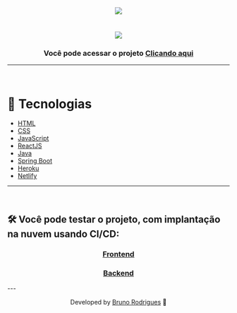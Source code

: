 
<div align="center">
    <img src="https://img.shields.io/github/repo-size/bruno-rodrigues-d/dsMeta?color=362BA9" />
</div>

<h1 align="center">
    <img src="./dsMeta.png">
</h1>

<h3 align="center">Você pode acessar o projeto <a href="https://vendasteste.netlify.app/" target="_blank">Clicando aqui</a></h3>

---

</br>

# 🚀 Tecnologias

- [HTML](https://www.w3schools.com/html/)
- [CSS](https://www.w3schools.com/css/)
- [JavaScript](https://developer.mozilla.org/en-US/docs/Web/JavaScript)
- [ReactJS](https://pt-br.reactjs.org/)
- [Java](https://www.java.com/pt-BR/)
- [Spring Boot](https://spring.io/projects/spring-boot)
- [Heroku](https://dashboard.heroku.com/)
- [Netlify](https://www.netlify.com/)

---

<br/>

## 🛠 Você pode testar o projeto, com implantação na nuvem usando CI/CD:

<h3 align="center"><a href="https://vendasteste.netlify.app/" target="_blank">Frontend</a></h3>
<h3 align="center"><a href="https://dsmetabruno.herokuapp.com/" target="_blank">Backend</a></h3>
---


<br/>

<p align="center"> Developed by <a href="https://www.linkedin.com/in/bruno-rd/">Bruno Rodrigues</a> 🚀</p>

